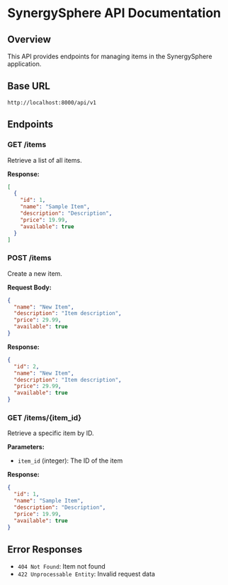 # SynergySphere API Documentation

## Overview
This API provides endpoints for managing items in the SynergySphere application.

## Base URL
`http://localhost:8000/api/v1`

## Endpoints

### GET /items
Retrieve a list of all items.

**Response:**
```json
[
  {
    "id": 1,
    "name": "Sample Item",
    "description": "Description",
    "price": 19.99,
    "available": true
  }
]
```

### POST /items
Create a new item.

**Request Body:**
```json
{
  "name": "New Item",
  "description": "Item description",
  "price": 29.99,
  "available": true
}
```

**Response:**
```json
{
  "id": 2,
  "name": "New Item",
  "description": "Item description",
  "price": 29.99,
  "available": true
}
```

### GET /items/{item_id}
Retrieve a specific item by ID.

**Parameters:**
- `item_id` (integer): The ID of the item

**Response:**
```json
{
  "id": 1,
  "name": "Sample Item",
  "description": "Description",
  "price": 19.99,
  "available": true
}
```

## Error Responses
- `404 Not Found`: Item not found
- `422 Unprocessable Entity`: Invalid request data
